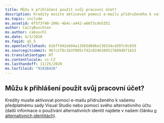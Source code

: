 ```yaml
---
title: Můžu k přihlášení použít svůj pracovní účet?
description: Kredity musíte aktivovat pomocí e-mailu přidruženého k vašemu předplatnému sady Visual Studio nebo pomocí svého...
ms.topic: include
ms.assetid: 6f5f3f40-200c-4b4c-a442-a66f3cde5351
author: CaityBuschlen
ms.author: cabuschl
ms.date: 4/3/2020
ms.faqid: q5_5
ms.openlocfilehash: 61bff492eb04a13565d6d6e136334cd397c9c659
ms.sourcegitcommit: 967c2f8c1b3f805cf42c0246389517689d971b53
ms.translationtype: HT
ms.contentlocale: cs-CZ
ms.lasthandoff: 11/25/2020
ms.locfileid: "91838426"
---
```

## <a name="can-i-use-my-work-account-to-sign-in"></a>Můžu k přihlášení použít svůj pracovní účet?

Kredity musíte aktivovat pomocí e-mailu přidruženého k vašemu předplatnému sady Visual Studio nebo pomocí svého alternativního účtu (další informace o používání alternativních identit najdete v našem článku [o alternativních identitách](https://docs.microsoft.com/visualstudio/subscriptions/vs-alternate-identity)).
